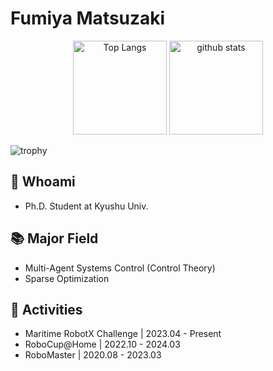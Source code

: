 # Fumiya Matsuzaki
<p align="center"> 
  <img alt="Top Langs" height="150px" src="https://github-readme-stats.vercel.app/api/top-langs/?username=Trigger-FK&layout=compact&show_icons=true&theme=radical" />
  <img alt="github stats" height="150px" src="https://github-readme-stats.vercel.app/api?username=Trigger-FK&theme=radical&show_icons=ture" />
</p>

![trophy](https://github-profile-trophy.vercel.app/?username=Trigger-FK&column=7)

## 🔭 Whoami
- Ph.D. Student at Kyushu Univ.

## 📚 Major Field
- Multi-Agent Systems Control (Control Theory)
- Sparse Optimization

## 👥 Activities
- Maritime RobotX Challenge | 2023.04 - Present
- RoboCup@Home | 2022.10 - 2024.03
- RoboMaster | 2020.08 - 2023.03

<!---
Trigger-FK/Trigger-FK is a ✨ special ✨ repository because its `README.md` (this file) appears on your GitHub profile.
You can click the Preview link to take a look at your changes.
--->
